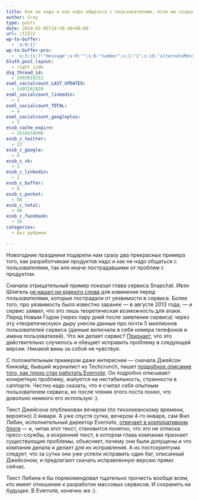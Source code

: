 ```yaml
---
title: Как не надо и как надо общаться с пользователями, если вы создали им проблемы
author: Gray
type: posts
date: 2014-01-05T18:50:48+00:00
url: /11522
wp-to-buffer:
  - 'a:0:{}'
wp-to-buffer-pro:
  - 'a:3:{s:7:"message";s:0:"";s:6:"number";s:1:"1";s:16:"alternateMessage";s:0:"";}'
bluth_post_layout:
  - right_side
dsq_thread_id:
  - 2093919252
esml_socialcount_LAST_UPDATED:
  - 1497262929
esml_socialcount_linkedin:
  - 1
esml_socialcount_TOTAL:
  - 4
esml_socialcount_googleplus:
  - 3
essb_cache_expire:
  - 1616434090
essb_c_twitter:
  - 22
essb_c_google:
  - 6
essb_c_vk:
  - 1
essb_c_linkedin:
  - 2
essb_c_buffer:
  - 8
essb_c_pocket:
  - 88
essb_c_total:
  - 48
essb_c_facebook:
  - 26
categories:
  - Без рубрики

---
```








Новогодние праздники подарили нам сразу два прекрасных примера того, как разработчикам продуктов надо и как не надо общаться с пользователями, так или иначе пострадавшими от проблем с продуктом.

Сначала отрицательный пример показал глава сервиса Snapchat. Ивэн Шпигель <a href="http://recode.net/2014/01/03/snapchat-ceo-continues-not-to-apologize-for-security-breach/" target="_blank">не нашел ни единого слова</a> для извинения перед пользователями, которые пострадали от уязвимости в сервисе. Более того, про уязвимость было известно заранее — в августе 2013 года, — и сервис заявил, что это лишь теоретическая возможность для атаки. Перед Новым Годом (через пару дней после заявления сервиса) через эту &#171;теоретическую&#187; дыру унесли данные про почти 5 миллионов пользователей сервиса (данные включали в себя номера телефонов и имена пользователей). Что же делает сервис? <a href="http://blog.snapchat.com/post/72013106599/find-friends-abuse" target="_blank">Признает</a>, что это действительно случилось и обещает исправить проблему в следующей версии. Никакой вины за собой не чувствуя.

С положительным примером даже интереснее — сначала Джейсон Кинкэйд, бывший журналист из Techcrunch, пишет <a href="http://jasonkincaid.net/2014/01/evernote-the-bug-ridden-elephant/" target="_blank">подробное описание того, как плохо стал работать Evernote</a>. Он подробно описывает конкретную проблему, жалуется на нестабильность, странности в саппорте. Честно надо сказать, что я считал себя опытным пользователем сервиса, но после чтения этого поста понял, что довольно немного его использую :).

Текст Джейсона опубликован вечером (по тихоокеанскому времени, вероятно) 3 января. А уже спустя сутки, вечером 4-го января, сам Фил Либин, исполнительный директор Evernote, <a href="http://blog.evernote.com/blog/2014/01/04/on-software-quality/" target="_blank">отвечает в корпоративном блоге</a> — и, читая этот текст, становится понятно, что это не отписка пресс-службы, а искренний текст, в котором глава компании признает существующие проблемы, объясняет, почему они были допущены и что компания делала и делает для их исправления. А из постскриптума следует, что за сутки они уже успели исправить один баг, описанный Джейсоном, и предлагают скачать исправленную версию прямо сейчас.

Текст Либина я бы порекомендовал тщательно прочесть вообще всем, кто имеет отношение к разработке массовых сервисов. И сохранить на будущее. В Evernote, конечно же :).